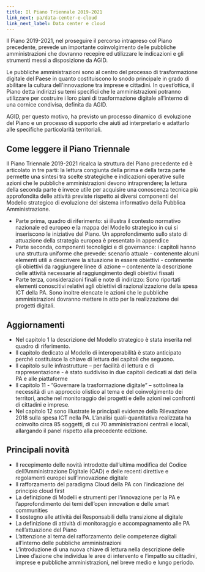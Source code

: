 ```yaml
---
title: Il Piano Triennale 2019-2021
link_next: pa/data-center-e-cloud
link_next_label: Data center e cloud
---
```


Il Piano 2019-2021, nel proseguire il percorso intrapreso col Piano precedente,
prevede un importante coinvolgimento delle pubbliche amministrazioni che
dovranno recepire ed utilizzare le indicazioni e gli strumenti messi a
disposizione da AGID.

Le pubbliche amministrazioni sono al centro del processo di trasformazione
digitale del Paese in quanto costituiscono lo snodo principale in grado di
abilitare la cultura dell'innovazione tra imprese e cittadini. In quest’ottica,
il Piano detta indirizzi su temi specifici che le amministrazioni potranno
utilizzare per costruire i loro piani di trasformazione digitale all’interno di
una cornice condivisa, definita da AGID. 

AGID, per questo motivo, ha previsto un processo dinamico di evoluzione del
Piano e un processo di supporto che aiuti ad interpretarlo e adattarlo alle
specifiche particolarità territoriali. 

## Come leggere il Piano Triennale

Il Piano Triennale 2019-2021 ricalca la struttura del Piano precedente ed è
articolato in tre parti: la lettura congiunta della prima e della terza parte
permette una sintesi tra scelte strategiche e indicazioni operative sulle azioni
che le pubbliche amministrazioni devono intraprendere; la lettura della seconda
parte è invece utile per acquisire una conoscenza tecnica più approfondita delle
attività previste rispetto ai diversi componenti del Modello strategico di
evoluzione del sistema informativo della Pubblica Amministrazione.

* Parte prima, quadro di riferimento: si illustra il contesto normativo
  nazionale ed europeo e la mappa del Modello strategico in cui si inseriscono
  le iniziative del Piano. Un approfondimento sullo stato di attuazione della
  strategia europea è presentato in appendice
* Parte seconda, componenti tecnoligici e di governance: i capitoli hanno una
  struttura uniforme che prevede: scenario attuale - contenente alcuni elementi
  utili a descrivere la situazione in essere obiettivi - contenente gli
  obiettivi da raggiungere linee di azione – contenente la descrizione delle
  attività necessarie al raggiungimento degli obiettivi fissati
* Parte terza, considerazioni finali e note di indirizzo: Sono riportati
  elementi conoscitivi relativi agli obiettivi di razionalizzazione della spesa
  ICT della PA. Sono inoltre elencate le azioni che le pubbliche amministrazioni
  dovranno mettere in atto per la realizzazione dei progetti digitali.

## Aggiornamenti

* Nel capitolo 1 la descrizione del Modello strategico è stata inserita nel
  quadro di riferimento.
* Il capitolo dedicato al Modello di interoperabilità è stato anticipato perché
  costituisce la chiave di lettura dei capitoli che seguono.
* Il capitolo sulle infrastrutture – per facilità di lettura e di
  rappresentazione - è stato suddiviso in due capitoli dedicati ai dati della PA
  e alle piattaforme
* Il capitolo 11 - ”Governare la trasformazione digitale” – sottolinea la
  necessità di un approccio olistico al tema e del coinvolgimento dei   
  territori, anche nel monitoraggio dei progetti e delle azioni nei confronti di
  cittadini e imprese. 
* Nel capitolo 12 sono illustrate le principali evidenze della Rilevazione 2018
  sulla spesa ICT nella PA. L’analisi quali-quantitativa realizzata ha  
  coinvolto circa 85 soggetti, di cui 70 amministrazioni centrali e locali,
  allargando il panel rispetto alla precedente edizione.

## Principali novità

* Il recepimento delle novità introdotte dall’ultima modifica del Codice
  dell’Amministrazione Digitale (CAD) e delle recenti direttive e regolamenti
  europei sull’innovazione digitale
* Il rafforzamento del paradigma Cloud della PA con l’indicazione del principio
  cloud first
* La definizione di Modelli e strumenti per l’innovazione per la PA e
  l’approfondimento dei temi dell’open innovation e delle smart communities
* Il sostegno alle attività dei Responsabili della transizione al digitale
* La definizione di attività di monitoraggio e accompagnamento alle PA
  nell’attuazione del Piano
* L’attenzione al tema del rafforzamento delle competenze digitali all’interno
  delle pubbliche amministrazioni
* L’introduzione di una nuova chiave di lettura nella descrizione delle Linee
  d’azione che individua le aree di intervento e l’impatto su cittadini, imprese
  e pubbliche amministrazioni, nel breve medio e lungo periodo.
